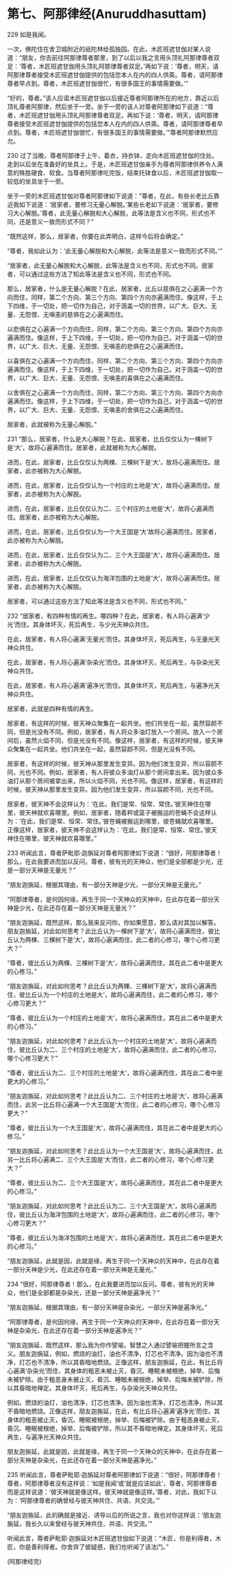 # 第七、阿那律经(Anuruddhasuttam)

229 如是我闻。

一次，佛陀住在舍卫城附近的祇陀林给孤独园。在此，木匠班遮甘伽对某人说道：“朋友，你去前往阿那律尊者那里，到了以后以我之言用头顶礼阿那律尊者双足：‘尊者，木匠班遮甘伽用头顶礼阿那律尊者双足。’再如下说：‘尊者，明天，请阿那律尊者接受木匠班遮甘伽提供的包括您本人在内的四人供斋。尊者，请阿那律尊者早点到。尊者，木匠班遮甘伽很忙，有很多国王的事情需要做。’”

“好的，尊者。”该人应诺木匠班遮甘伽以后接近尊者阿那律所在的地方，靠近以后顶礼尊者阿那律，然后坐于一旁。坐于一旁的该人对尊者阿那律如下说道：“尊者，木匠班遮甘伽用头顶礼阿那律尊者双足。再如下说：‘尊者，明天，请阿那律尊者接受木匠班遮甘伽提供的包括您本人在内的四人供斋。尊者，请阿那律尊者早点到。尊者，木匠班遮甘伽很忙，有很多国王的事情需要做。’”尊者阿那律默然应允。

230 过了当晚，尊者阿那律于上午，着衣，持衣钵，走向木匠班遮甘伽的住处。走到以后坐在准备好的坐具上。于是，木匠班遮甘伽亲手为尊者阿那律供养令人满意的殊胜硬食、软食。当尊者阿那律吃完饭，结束托钵食以后，木匠班遮甘伽取一较低的坐具坐于一旁。

坐于一旁的木匠班遮甘伽对尊者阿那律如下说道：“尊者，在此，有些长老比丘靠近我如下说道：‘居家者，要修习无量心解脱。’某些长老如下说道：‘居家者，要修习大心解脱。’尊者，此无量心解脱和大心解脱，此等法是含义也不同，形式也不同，还是意义一致而形式不同？”

“既然这样，那么，居家者，你要在此弄明白，这样今后将会确定。”

“尊者，我如此认为：‘此无量心解脱和大心解脱，此等法是意义一致而形式不同。’”

“居家者，此无量心解脱和大心解脱，此等法是含义也不同，形式也不同。居家者，可以通过这些方法了知此等法是含义也不同，形式也不同。

那么，居家者，什么是无量心解脱？在此，居家者，比丘以慈俱在之心遍满一个方向而住，同样，第二个方向、第三个方向、第四个方向亦遍满而住。像这样，于上下四维，于一切处，把一切作为自己，对于涵盖一切的世界，以广大、巨大、无量、无怨恨、无嗔恚的慈俱在之心遍满而住。

以悲俱在之心遍满一个方向而住，同样，第二个方向、第三个方向、第四个方向亦遍满而住。像这样，于上下四维，于一切处，把一切作为自己，对于涵盖一切的世界，以广大、巨大、无量、无怨恨、无嗔恚的悲俱在之心遍满而住。

以喜俱在之心遍满一个方向而住，同样，第二个方向、第三个方向、第四个方向亦遍满而住。像这样，于上下四维，于一切处，把一切作为自己，对于涵盖一切的世界，以广大、巨大、无量、无怨恨、无嗔恚的喜俱在之心遍满而住。

以舍俱在之心遍满一个方向而住，同样，第二个方向、第三个方向、第四个方向亦遍满而住。像这样，于上下四维，于一切处，把一切作为自己，对于涵盖一切的世界，以广大、巨大、无量、无怨恨、无嗔恚的舍俱在之心遍满而住。

居家者，此就被称为无量心解脱。”

231 “那么，居家者，什么是大心解脱？在此，居家者，比丘仅仅认为一棵树下是‘大’，故将心遍满而住。居家者，此就被称为大心解脱。

进而，在此，居家者，比丘仅仅认为两棵、三棵树下是‘大’，故将心遍满而住。居家者，此亦被称为大心解脱。

进而，在此，居家者，比丘仅仅认为一个村庄的土地是‘大’，故将心遍满而住。居家者，此亦被称为大心解脱。

进而，在此，居家者，比丘仅仅认为二、三个村庄的土地是‘大’，故将心遍满而住。居家者，此亦被称为大心解脱。

进而，在此，居家者，比丘仅仅认为一个大王国是‘大’故将心遍满而住。居家者，此亦被称为大心解脱。

进而，在此，居家者，比丘仅仅认为二、三个大王国是‘大’，故将心遍满而住。居家者，此亦被称为大心解脱。

进而，在此，居家者，比丘仅仅认为海洋包围的土地是‘大’，故将心遍满而住。居家者，此亦被称为大心解脱。

居家者，可以通过这些方法了知此等法是含义也不同，形式也不同。”

232 “居家者，有四种有情的再生。哪四种？在此，居家者，有人将心遍满‘少光’而住。其身体坏灭，死后再生，与少光天神众共住。

在此，居家者，有人将心遍满‘无量光’而住。其身体坏灭，死后再生，与无量光天神众共住。

在此，居家者，有人将心遍满‘杂染光’而住。其身体坏灭，死后再生，与杂染光天神众共住。

在此，居家者，有人将心遍满‘遍净光’而住。其身体坏灭，死后再生，与遍净光天神众共住。

居家者，此就是四种有情的再生。

居家者，有这样的时候，彼天神众聚集在一起共坐。他们共坐在一起，虽然容颜不同，但是光没有不同。例如，居家者，有人将众多油灯放入一个房间。放入一个房间后，虽然火焰不同，但是光没有不同。像这样，居家者，有这样的时候，彼天神众聚集在一起共坐。他们共坐在一起，虽然容颜不同，但是光没有不同。

居家者，有这样的时候，彼天神从那里发生变异。因为他们发生变异，所以容颜不同，光也不同。例如，居家者，有人将彼众多油灯从那个房间拿出来。因为彼众多油灯从那个房间被拿出来，所以火焰不同，光也不同。像这样，居家者，有这样的时候，彼天神从那里发生变异。因为他们发生变异，所以容颜不同，光也不同。

居家者，彼天神不会这样认为：‘在此，我们是常、恒常、常住。’彼天神住在哪里，彼天神就欢喜哪里。例如，居家者，随着秤或篮子被搬运的苍蝇不会这样认为：‘在此，我们是常、恒常、常住。’彼苍蝇被搬运到哪里，彼苍蝇就欢喜哪里。正像这样，居家者，彼天神不会这样认为：‘在此，我们是常、恒常、常住。’彼天神住在哪里，彼天神就欢喜哪里。”

233 听闻此言，尊者萨毗耶·迦旃延对尊者阿那律如下说道：“很好，阿那律尊者！那么，在此我要进而加以反问。尊者，彼有光的天神众，他们是全部都是少光，还是一部分天神是无量光？”

“朋友迦旃延，根据其理由，有一部分天神是少光，一部分天神是无量光。”

“阿那律尊者，是何因何缘，再生于同一个天神众的天神中，在此存在着一部分天神是少光，在此还存在着一部分天神是无量光？”

“朋友迦旃延，既然这样，那么我来反问你。你如果愿意，那么请对其加以解答。朋友迦旃延，对此如何思考？此比丘认为一棵树下是‘大’，故将心遍满而住，彼比丘认为两棵、三棵树下是‘大’，故将心遍满而住，此二者的心修习，哪个心修习更大？”

“尊者，彼比丘认为两棵、三棵树下是‘大’，故将心遍满而住，其在此二者中是更大的心修习。”

“朋友迦旃延，对此如何思考？此比丘认为两棵、三棵树下是‘大’，故将心遍满而住，彼比丘认为一个村庄的土地是大’，故将心遍满而住，此二者的心修习，哪个心修习更大？”

“尊者，彼比丘认为一个村庄的土地是‘大’，故将心遍满而住，其在此二者中是更大的心修习。”

“朋友迦旃延，对此如何思考？此比丘认为一个村庄的土地是‘大’，故将心遍满而住，彼比丘认为二、三个村庄的土地是‘大’，故将心遍满而住，此二者的心修习，哪个心修习更大？”

“尊者，彼比丘认为二、三个村庄的土地是‘大’，故将心遍满而住，其在此二者中是更大的心修习。”

“朋友迦旃延，对此如何思考？此比丘认为二、三个村庄的土地是‘大’，故将心遍满而住，此另一比丘将心遍满一个大王国是‘大’而住，此二者的心修习，哪个心修习更大？”

“尊者，彼比丘认为一个大王国是‘大’，故将心遍满而住，其在此二者中是更大的心修习。”

“朋友迦旃延，对此如何思考？此比丘认为一个大王国是‘大’，故将心遍满而住，此另一比丘将心遍满二、三个大王国是‘大’而住，此二者的心修习，哪个心修习更大？”

“尊者，彼比丘认为二、三个大王国是‘大’，故将心遍满而住，其在此二者中是更大的心修习。”

“朋友迦旃延，对此如何思考？此比丘认为二、三个大王国是‘大’，故将心遍满而住，彼比丘认为海洋包围的土地是‘大’，故将心遍满而住，此二者的心修习，哪个心修习更大？”

“尊者，彼比丘认为海洋包围的土地是‘大’，故将心遍满而住，其在此二者中是更大的心修习。”

“朋友迦旃延，此就是因，此就是缘，再生于同一个天神众的天神中，在此存在着一部分天神是少光，在此还存在着一部分天神是无量光。”

234 “很好，阿那律尊者！那么，在此我要进而加以反问。尊者，彼有光的天神众，他们是全部都是杂染光，还是一部分天神是遍净光？”

“朋友迦旃延，根据其理由，有一部分天神是杂染光，一部分天神是遍净光。”

“阿那律尊者，是何因何缘，再生于同一个天神众的天神中，在此存在着一部分天神是杂染光，在此还存在着一部分天神是遍净光？”

“朋友迦旃延，既然这样，那么我为你作譬喻。智慧之人通过譬喻把握所言之含义。朋友迦旃延，例如，燃烧的油灯，油也不清净，灯芯也不清净。因为油也不清净，灯芯也不清净，所以其昏暗地燃烧。正像这样，朋友迦旃延，在此，有比丘将心遍满‘杂染光’而住，其身体的粗恶未被止灭，昏沉、睡眠未被根绝，掉举、后悔未被铲除。由于粗恶身未被止灭，昏沉、睡眠未被根绝，掉举、后悔未被铲除，所以其昏暗地禅定。其身体坏灭，死后再生，与杂染光天神众共住。

例如，燃烧的油灯，油也清净，灯芯也清净。因为油也清净，灯芯也清净，所以其不昏暗地燃烧。正像这样，朋友迦旃延，在此，有比丘将心遍满‘遍净光’而住，其身体的粗恶被止灭，昏沉、睡眠被根绝，掉举、后悔被铲除。由于粗恶身被止灭，昏沉、睡眠被根绝，掉举、后悔被铲除，所以其不昏暗地禅定。其身体坏灭，死后再生，与遍净光天神众共住。

朋友迦旃延，此就是因，此就是缘，再生于同一个天神众的天神中，在此存在着一部分天神是杂染光，在此还存在着一部分天神是遍净光。”

235 听闻此言，尊者萨毗耶·迦旃延对尊者阿那律如下说道：“很好，阿那律尊者！尊者，阿那律尊者没有这样说：‘如是我闻’或‘就是应该如此’，尊者，阿那律尊者而是这样说道：‘彼天神就是像这样。彼天神就是像这样。’尊者，对此，我如下认为：‘阿那律尊者的确曾经与彼天神共住、共语、共交流。’”

“朋友迦旃延，此的确就是接近、诱导以后的所说之言，我也对你这样说：‘朋友迦旃延，我长久以来曾经与彼天神共住、共语、共交流。’”

听闻此言，尊者萨毗耶·迦旃延对木匠班遮甘伽如下说道：“木匠，你是利得者，木匠，你是善利得者。你舍弃了彼疑惑，我们也听闻了该法门。”

(阿那律经完)

